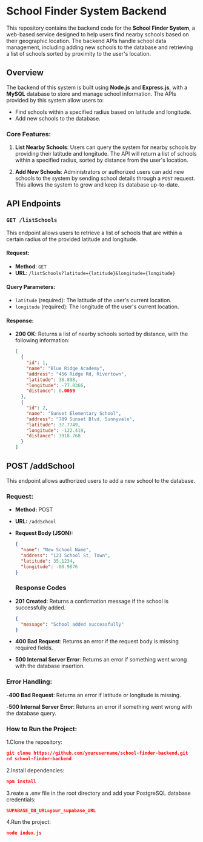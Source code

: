 # School Finder System Backend

This repository contains the backend code for the **School Finder System**, a web-based service designed to help users find nearby schools based on their geographic location. The backend APIs handle school data management, including adding new schools to the database and retrieving a list of schools sorted by proximity to the user's location.

## Overview

The backend of this system is built using **Node.js** and **Express.js**, with a **MySQL** database to store and manage school information. The APIs provided by this system allow users to:

- Find schools within a specified radius based on latitude and longitude.
- Add new schools to the database.

### Core Features:
1. **List Nearby Schools**: Users can query the system for nearby schools by providing their latitude and longitude. The API will return a list of schools within a specified radius, sorted by distance from the user's location.
  
2. **Add New Schools**: Administrators or authorized users can add new schools to the system by sending school details through a `POST` request. This allows the system to grow and keep its database up-to-date.

## API Endpoints

### `GET /listSchools`

This endpoint allows users to retrieve a list of schools that are within a certain radius of the provided latitude and longitude.

#### Request:
- **Method**: `GET`
- **URL**: `/listSchools?latitude={latitude}&longitude={longitude}`
  
#### Query Parameters:
- `latitude` (required): The latitude of the user's current location.
- `longitude` (required): The longitude of the user's current location.

#### Response:
- **200 OK**: Returns a list of nearby schools sorted by distance, with the following information:
  ```json
  [
    {
      "id": 1,
      "name": "Blue Ridge Academy",
      "address": "456 Ridge Rd, Rivertown",
      "latitude": 38.898,
      "longitude": -77.0366,
      "distance": 0.0059
    },
    {
      "id": 2,
      "name": "Sunset Elementary School",
      "address": "789 Sunset Blvd, Sunnyvale",
      "latitude": 37.7749,
      "longitude": -122.419,
      "distance": 3918.768
    }
  ]
  ```
## POST /addSchool

This endpoint allows authorized users to add a new school to the database.

### Request:
- **Method:** POST
- **URL:** `/addSchool`
- **Request Body (JSON):**
  ```json
  {
    "name": "New School Name",
    "address": "123 School St, Town",
    "latitude": 35.1234,
    "longitude": -80.9876
  }
  ```
  ### Response Codes

- **201 Created**: Returns a confirmation message if the school is successfully added.
  ```json
  {
    "message": "School added successfully"
  }
  ```
  
- **400 Bad Request**: Returns an error if the request body is missing required fields.

- **500 Internal Server Error**: Returns an error if something went wrong with the database insertion.

### Error Handling:
-**400 Bad Request**: Returns an error if latitude or longitude is missing.

-**500 Internal Server Error**: Returns an error if something went wrong with the database query.

### How to Run the Project:

1.Clone the repository:
```json
git clone https://github.com/yourusername/school-finder-backend.git
cd school-finder-backend
```
2.Install dependencies:
```json
npm install
```
3.reate a .env file in the root directory and add your PostgreSQL database credentials:
```json
SUPABASE_DB_URL=your_supabase_URL
```
4.Run the project:
```json
node index.js
```
